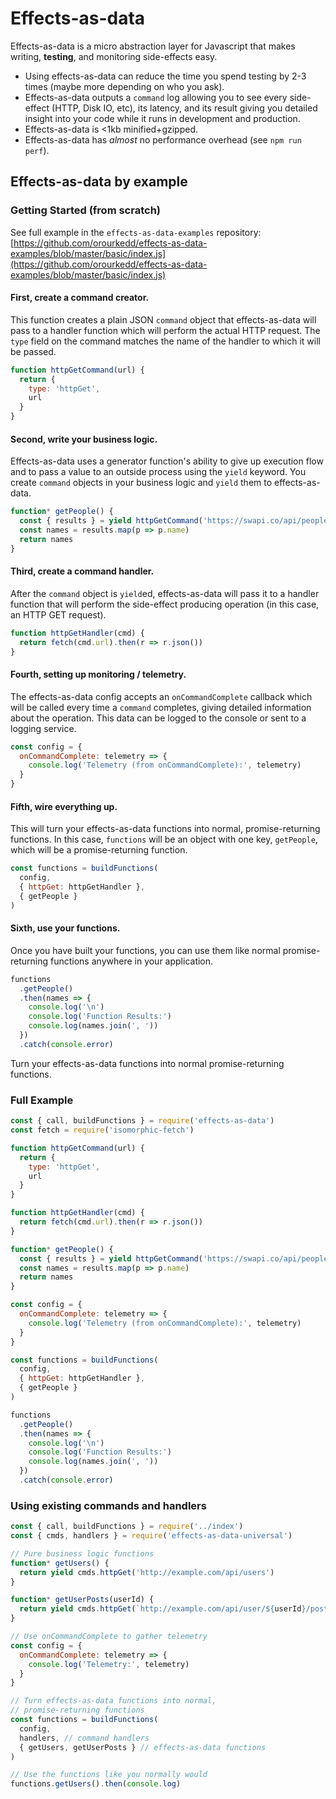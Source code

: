 # Effects-as-data

Effects-as-data is a micro abstraction layer for Javascript that makes writing, **testing**, and monitoring side-effects easy.

* Using effects-as-data can reduce the time you spend testing by 2-3 times (maybe more depending on who you ask).
* Effects-as-data outputs a `command` log allowing you to see every side-effect (HTTP, Disk IO, etc), its latency, and its result giving you detailed insight into your code while it runs in development and production.
* Effects-as-data is <1kb minified+gzipped.
* Effects-as-data has *almost* no performance overhead (see `npm run perf`).

## Effects-as-data by example

### Getting Started (from scratch)

See full example in the `effects-as-data-examples` repository: [https://github.com/orourkedd/effects-as-data-examples/blob/master/basic/index.js](https://github.com/orourkedd/effects-as-data-examples/blob/master/basic/index.js)

#### First, create a command creator.
This function creates a plain JSON `command` object that effects-as-data will pass to a handler function which will perform the actual HTTP request.  The `type` field on the command matches the name of the handler to which it will be passed.
```js
function httpGetCommand(url) {
  return {
    type: 'httpGet',
    url
  }
}
```

#### Second, write your business logic.
Effects-as-data uses a generator function's ability to give up execution flow and to pass a value to an outside process using the `yield` keyword.  You create `command` objects in your business logic and `yield` them to effects-as-data.
```js
function* getPeople() {
  const { results } = yield httpGetCommand('https://swapi.co/api/people')
  const names = results.map(p => p.name)
  return names
}
```

#### Third, create a command handler.
After the `command` object is `yield`ed, effects-as-data will pass it to a handler function that will perform the side-effect producing operation (in this case, an HTTP GET request).
```js
function httpGetHandler(cmd) {
  return fetch(cmd.url).then(r => r.json())
}
```

#### Fourth, setting up monitoring / telemetry.
The effects-as-data config accepts an `onCommandComplete` callback which will be called every time a `command` completes, giving detailed information about the operation.  This data can be logged to the console or sent to a logging service.
```js
const config = {
  onCommandComplete: telemetry => {
    console.log('Telemetry (from onCommandComplete):', telemetry)
  }
}
```

#### Fifth, wire everything up.
This will turn your effects-as-data functions into normal, promise-returning functions.  In this case, `functions` will be an object with one key, `getPeople`, which will be a promise-returning function.
```js
const functions = buildFunctions(
  config,
  { httpGet: httpGetHandler },
  { getPeople }
)
```

#### Sixth, use your functions.
Once you have built your functions, you can use them like normal promise-returning functions anywhere in your application.
```js
functions
  .getPeople()
  .then(names => {
    console.log('\n')
    console.log('Function Results:')
    console.log(names.join(', '))
  })
  .catch(console.error)

```

Turn your effects-as-data functions into normal promise-returning functions.

### Full Example

```js
const { call, buildFunctions } = require('effects-as-data')
const fetch = require('isomorphic-fetch')

function httpGetCommand(url) {
  return {
    type: 'httpGet',
    url
  }
}

function httpGetHandler(cmd) {
  return fetch(cmd.url).then(r => r.json())
}

function* getPeople() {
  const { results } = yield httpGetCommand('https://swapi.co/api/people')
  const names = results.map(p => p.name)
  return names
}

const config = {
  onCommandComplete: telemetry => {
    console.log('Telemetry (from onCommandComplete):', telemetry)
  }
}

const functions = buildFunctions(
  config,
  { httpGet: httpGetHandler },
  { getPeople }
)

functions
  .getPeople()
  .then(names => {
    console.log('\n')
    console.log('Function Results:')
    console.log(names.join(', '))
  })
  .catch(console.error)
```

### Using existing commands and handlers

```js
const { call, buildFunctions } = require('../index')
const { cmds, handlers } = require('effects-as-data-universal')

// Pure business logic functions
function* getUsers() {
  return yield cmds.httpGet('http://example.com/api/users')
}

function* getUserPosts(userId) {
  return yield cmds.httpGet(`http://example.com/api/user/${userId}/posts`)
}

// Use onCommandComplete to gather telemetry
const config = {
  onCommandComplete: telemetry => {
    console.log('Telemetry:', telemetry)
  }
}

// Turn effects-as-data functions into normal,
// promise-returning functions
const functions = buildFunctions(
  config,
  handlers, // command handlers
  { getUsers, getUserPosts } // effects-as-data functions
)

// Use the functions like you normally would
functions.getUsers().then(console.log)
```

